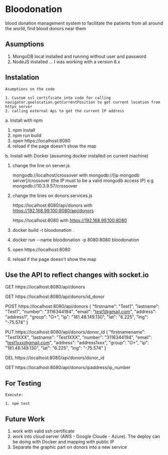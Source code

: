 # Bloodonation

blood donation management system to facilitate the patients from all around the world, find blood donors near them

## Asumptions

1. MongoDB local installed and running without user and password
2. NodeJS installed ... I was working with a version 6.x


## Instalation

	Asumptions on the code
	
	1. Custom ssl certificate into code for calling navigator.geolocation.getCurrentPosition to get current location from https server
	2. calling external Api to get the current IP address

a. Install with npm

1. npm install
2. npm run build
3. open https://localhost:8080
4. reload if the page doesn't show the map

b. Install with Docker (assuming docker installed on current machine)

1. change the line on server.js

	mongodb://localhost/crossover with
	mongodb://[ip mongodb server]/crossover (the IP must to be a valid mongodb access IP)
	e.g
	mongodb://10.3.9.57/crossover

2. change the lines on donors.services.js

	https://localhost:8080/api/donors with
	https://192.168.99.100:8080/api/donors

	https://localhost:8080 with
	https://192.168.99.100:8080

3. docker build -t bloodonation .
4. docker run --name bloodonation -p 8080:8080 bloodonation
5. open https://localhost:8080
6. reload if the page doesn't show the map


## Use the API to reflect changes with socket.io

GET
https://localhost:8080/api/donors

GET
https://localhost:8080/api/donors/id_donor

POST
https://localhost:8080/api/donors
{
	"firstname": "Test1",
	"lastname": "Test1",
	"number": "3116344194",
	"email": "test1@gmail.com",
	"address": "address1",
	"group": "O+",
	"ip": "181.48.149.130",
	"lat": "6.225",
	"lng": "-75.574"
}

PUT
https://localhost:8080/api/donors/donor_id
{
  "firstnamename": "Test1XXX",
  "lastname": "Test1XXX",
  "number": "3116344194",
  "email": "test1xxx@gmail.com",
  "address": "address1xxx",
  "group": "O+",
  "ip": "181.48.149.130",
  "lat": "6.225",
  "lng": "-75.574"
}

DEL
https://localhost:8080/api/donors/donor_id

GET
https://localhost:8080/api/donors/ipaddress/ip_number


## For Testing

	Execute:

	1. npm test


## Future Work

1. work with valid ssh certificate
2. work into cloud server (AWS - Google Cloude - Azure). The deploy can be doing with Docker and 
   mapping with public IP
3. Separate the graphic part on donors into a new service

